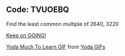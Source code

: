 ## Code: TVUOEBQ

Find the least common multiple of 2640, 3220

<a href="https://vincentchan02.wixsite.com/cosmospuzzle"> Keep on GOING! </a> 

<div class="tenor-gif-embed" data-postid="10182983" data-share-method="host" data-width="50%" data-aspect-ratio="1.7777777777777777"><a href="https://tenor.com/view/yoda-muchtolearn-starwars-gif-10182983">Yoda Much To Learn GIF</a> from <a href="https://tenor.com/search/yoda-gifs">Yoda GIFs</a></div><script type="text/javascript" async src="https://tenor.com/embed.js"></script>




